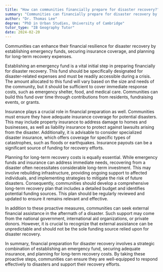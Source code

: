 ```yaml
---
title: "How can communities financially prepare for disaster recovery?"
summary: "Communities can financially prepare for disaster recovery by establishing emergency funds, purchasing insurance, and planning for long-term recovery costs."
author: "Dr. Thomas Lee"
degree: "PhD in Urban Studies, University of Cambridge"
tutor_type: "IB Geography Tutor"
date: 2024-02-20
---
```


Communities can enhance their financial resilience for disaster recovery by establishing emergency funds, securing insurance coverage, and planning for long-term recovery expenses.

Establishing an emergency fund is a vital initial step in preparing financially for disaster recovery. This fund should be specifically designated for disaster-related expenses and must be readily accessible during a crisis. The amount allocated to this fund will vary based on the size and needs of the community, but it should be sufficient to cover immediate response costs, such as emergency shelter, food, and medical care. Communities can build this fund over time through contributions from residents, fundraising events, or grants.

Insurance plays a crucial role in financial preparation as well. Communities must ensure they have adequate insurance coverage for potential disasters. This may include property insurance to address damage to homes and businesses, as well as liability insurance to protect against lawsuits arising from the disaster. Additionally, it is advisable to consider specialized disaster insurance, which offers coverage for specific types of catastrophes, such as floods or earthquakes. Insurance payouts can be a significant source of funding for recovery efforts.

Planning for long-term recovery costs is equally essential. While emergency funds and insurance can address immediate needs, recovering from a disaster often necessitates considerable long-term investment. This may involve rebuilding infrastructure, providing ongoing support to affected individuals, and implementing strategies to mitigate the risk of future disasters. Consequently, communities should develop a comprehensive long-term recovery plan that includes a detailed budget and identifies potential funding sources. This plan should be regularly reviewed and updated to ensure it remains relevant and effective.

In addition to these proactive measures, communities can seek external financial assistance in the aftermath of a disaster. Such support may come from the national government, international aid organizations, or private donors. However, it is crucial to recognize that external assistance can be unpredictable and should not be the sole funding source relied upon for disaster recovery.

In summary, financial preparation for disaster recovery involves a strategic combination of establishing an emergency fund, securing adequate insurance, and planning for long-term recovery costs. By taking these proactive steps, communities can ensure they are well-equipped to respond effectively to disasters and support their recovery efforts.
    
